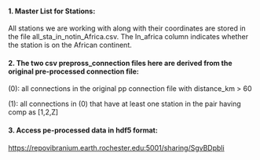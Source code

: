#### 1. Master List for Stations:
All stations we are working with along with their coordinates are stored in the file all_sta_in_notin_Africa.csv. The In_africa column indicates whether the station is on the African continent. 

#### 2. The two csv prepross_connection files here are derived from the original pre-processed connection file:

(0): all connections in the original pp connection file with distance_km > 60

(1): all connections in (0) that have at least one station in the pair having comp as [1,2,Z]

#### 3. Access pe-processed data in hdf5 format:
https://repovibranium.earth.rochester.edu:5001/sharing/SgvBDpbli
